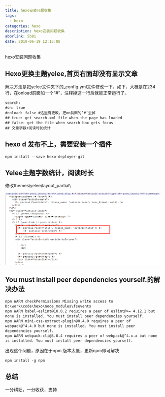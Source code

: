 ```yaml
---
title: hexo安装问题收集
tags:
  - hexo
categories: hexo
description: hexo安装问题收集 
abbrlink: 5b81
date: 2019-06-19 12:15:08
---
```

hexo安装问题收集

<!--less-->  

## Hexo更换主题yelee,首页右面却没有显示文章

解决方法是把yelee文件夹下的_config.yml文件修改一下，如下，大概是在234行，在onload前面加一个“#”，注释掉这一行后就能正常运行了。

	search: 
	#on: true  
	#onload: false #这里有更改，把on前面的‘#’去掉
	## true: get search.xml file when the page has loaded
	## false: get the file when search box gets focus
	## 文章字数+阅读时长统计

## hexo d 发布不上，需要安装一个插件

	npm install --save hexo-deployer-git

## Yelee主题字数统计，阅读时长
修改themes\yelee\layout\_partial\

![avatar](https://raw.githubusercontent.com/huangxiaocan/hexo/master/source/_posts/hexo-image/hexo/Hexo_1_1.png) 



## You must install peer dependencies yourself.的解决办法

	npm WARN checkPermissions Missing write access to D:\work\code\hexo\node_modules\fsevents
	npm WARN babel-eslint@10.0.2 requires a peer of eslint@>= 4.12.1 but none is installed. You must install peer dependencies yourself.
	npm WARN mini-css-extract-plugin@0.4.0 requires a peer of webpack@^4.4.0 but none is installed. You must install peer dependencies yourself.
	npm WARN webpack-cli@3.0.4 requires a peer of webpack@^4.x.x but none is installed. You must install peer dependencies yourself.

出现这个问题，原因在于npm 版本太低，更新npm即可解决

	npm install -g npm

## 总结
一分耕耘，一分收获，支持



	